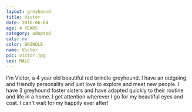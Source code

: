 ```yaml
---
layout: greyhound
title: Victor
date: 2016-06-04
age: 4 YEARS
category: adopted
cats: no
color: BRINDLE
name: Victor
pic: victor.jpg
sex: MALE
---
```


I'm Victor, a 4 year old beautiful red brindle greyhound. I have an outgoing and friendly personality and just love to explore and meet new people. I have 3 greyhound foster sisters and have adapted quickly to their routine and life in a home. I get attention wherever I go for my beautiful eyes and coat. I can't wait for my happily ever after!  
